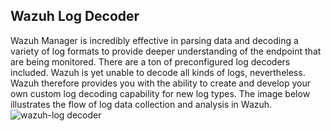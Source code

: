 ## Wazuh Log Decoder
Wazuh Manager is incredibly effective in parsing data and decoding a variety of log formats to provide deeper understanding of the endpoint that are being monitored. There are a ton of preconfigured log decoders included. Wazuh is yet unable to decode all kinds of logs, nevertheless. Wazuh therefore provides you with the ability to create and develop your own custom log decoding capability for new log types.
The image below illustrates the flow of log data collection and analysis in Wazuh.
![wazuh-log decoder](https://documentation.wazuh.com/current/_images/log-data-collection1.png)
